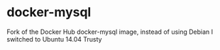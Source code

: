 docker-mysql
============

Fork of the Docker Hub docker-mysql image, instead of using Debian I switched to Ubuntu 14.04 Trusty
